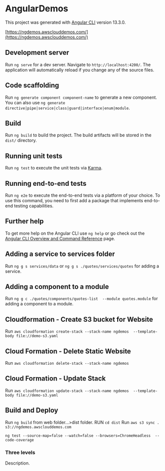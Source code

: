 # AngularDemos

This project was generated with [Angular CLI](https://github.com/angular/angular-cli) version 13.3.0.

[https://ngdemos.awsclouddemos.com/](https://ngdemos.awsclouddemos.com/)


## Development server

Run `ng serve` for a dev server. Navigate to `http://localhost:4200/`. The application will automatically reload if you change any of the source files.

## Code scaffolding

Run `ng generate component component-name` to generate a new component. You can also use `ng generate directive|pipe|service|class|guard|interface|enum|module`.

## Build

Run `ng build` to build the project. The build artifacts will be stored in the `dist/` directory.

## Running unit tests

Run `ng test` to execute the unit tests via [Karma](https://karma-runner.github.io).

## Running end-to-end tests

Run `ng e2e` to execute the end-to-end tests via a platform of your choice. To use this command, you need to first add a package that implements end-to-end testing capabilities.

## Further help

To get more help on the Angular CLI use `ng help` or go check out the [Angular CLI Overview and Command Reference](https://angular.io/cli) page.

## Adding a service to services folder

Run `ng g s services/data` or `ng g s ./quotes/services/quotes` for adding a service.

## Adding a component to a module

Run `ng g c ./quotes/components/quotes-list  --module quotes.module` for adding a component to a module.

## Cloudformation - Create S3 bucket for Website
Run `aws cloudformation create-stack --stack-name ngdemos  --template-body file://demo-s3.yaml`

## Cloud Formation - Delete Static Website
Run `aws cloudformation delete-stack --stack-name ngdemos`

## Cloud Formation - Update Stack
Run `aws cloudformation update-stack --stack-name ngdemos  --template-body file://demo-s3.yaml`


## Build and Deploy
Run `ng build` from web folder...>dist folder.
RUN `cd dist`
Run `aws s3 sync . s3://ngdemos.awsclouddemos.com `

`ng test --source-map=false --watch=false --browsers=ChromeHeadless  --code-coverage`

### Three levels
Description.
